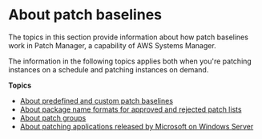 # About patch baselines<a name="about-patch-baselines"></a>

The topics in this section provide information about how patch baselines work in Patch Manager, a capability of AWS Systems Manager\.

The information in the following topics applies both when you're patching instances on a schedule and patching instances on demand\.

**Topics**
+ [About predefined and custom patch baselines](sysman-patch-baselines.md)
+ [About package name formats for approved and rejected patch lists](patch-manager-approved-rejected-package-name-formats.md)
+ [About patch groups](sysman-patch-patchgroups.md)
+ [About patching applications released by Microsoft on Windows Server](about-windows-app-patching.md)